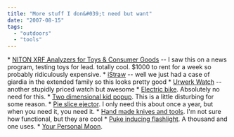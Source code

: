 ```yaml
---
title: "More stuff I don&#039;t need but want"
date: "2007-08-15"
tags: 
  - "outdoors"
  - "tools"
---
```


\* [NITON XRF Analyzers for Toys & Consumer Goods](http://www.niton.com/Toys-Consumer-Goods-Screening-with-Handheld-XRF/products.aspx "NITON XRF Analyzers for Toys & Consumer Goods") -- I saw this on a news program, testing toys for lead. totally cool. $1000 to rent for a week so probably ridiculously expensive. \* [iStraw](http://www.coolest-gadgets.com/20070814/istraw-for-instant-clean-water/) -- well we just had a case of giardia in the extended family so this looks pretty good \* [Urwerk Watch](http://watchismo.blogspot.com/2007/08/urwerk-on-steroids-titanium-aluminum.html) -- another stupidly priced watch but awesome \* [Electric bike](http://www.metaefficient.com/archives/electic-bikes/yamahas-2000-electric-bike.html). Absolutely no need for this. \* [Two dimensional kid popup](http://www.core77.com/blog/object_culture/twodimensional_kids_slow_traffic_7131.asp). This is a little disturbing for some reason. \* [Pie slice ejector](http://unclutterer.com/archives/2007/08/unitasker_wednesday_pie_slice.php). I only need this about once a year, but when you need it, you need it. \* [Hand made knives and tools](http://www.core77.com/blog/object_culture/hand_made_knives_and_tools_7121.asp). I'm not sure how functional, but they are cool \* [Puke inducing flashlight](http://www.ubergizmo.com/15/archives/2007/08/pukeinducing_flashlight.html). A thousand and one uses. \* [Your Personal Moon](http://www.bornrich.org/entry/bring-home-your-personal-moon/).
